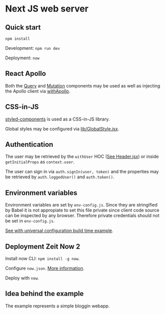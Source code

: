 # Next JS web server

## Quick start

`npm install`

Development: `npm run dev`

Deployment: `now`

## React Apollo

Both the [Query](https://www.apollographql.com/docs/react/essentials/queries.html) and [Mutation](https://www.apollographql.com/docs/react/essentials/mutations.html) components may be used as well as injecting the Apollo client via [withApollo](https://www.apollographql.com/docs/react/api/react-apollo.html#withApollo).

## CSS-in-JS

[styled-components](https://www.styled-components.com/) is used as a CSS-in-JS library.

Global styles may be configured via [lib/GlobalStyle.jsx](lib/GlobalStyle.jsx).

## Authentication

The user may be retrieved by the `withUser` HOC ([See Header.jsx](components/Layout/Header.jsx)) or inside `getInitialProps` as `context.user`.

The user can sign in via `auth.signIn(user, token)` and the properties may be retrieved by `auth.loggedUser()` and `auth.token()`.

## Environment variables

Environment variables are set by `env-config.js`. Since they are stringified by Babel it is not appropiate to set this file private since client code source can be inspected by any browser. Therefore private credentials should not be set in `env-config.js`.

[See with universal configuration build time example](https://github.com/zeit/next.js/tree/canary/examples/with-universal-configuration-build-time).

## Deployment Zeit Now 2

Install now CLI: `npm install -g now`.

Configure `now.json`. [More information](https://zeit.co/examples/nextjs).

Deploy with `now`.

## Idea behind the example

The example represents a simple bloggin webapp.
